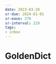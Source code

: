 ```yaml
---
date: 2023-03-20
sr-due: 2024-01-01
sr-ease: 270
sr-interval: 229
tags:
- inbox
---
```


# GoldenDict

